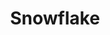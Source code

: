 ---
content-type: "embed-form"
form-type: "destination"
key: "destination-form-properties-snowflake-object"

title: "Snowflake"
description: "A Snowflake destination writes data to an Snowflake data warehouse and corresponds to the destination type = `snowflake`."

object-attributes:
  - name: "host"
    type: "string"
    description: "The IP address or hostname of the database server."

  - name: "port"
    type: "integer"
    description: "The port of the database server."

  - name: "warehouse"
    type: "string"
    description: "The name of the warehouse that contains the `database`."

  - name: "database"
    type: "string"
    description: "The name of the logical database to connect to."

  - name: "username"
    type: "string"
    description: "The username of the database user."

  - name: "password"
    type: "string"
    description: "The password for the user connecting to the database server. **Note**: This property will never be returned by the API, but it can be submitted when creating or modifying a connection."

  - name: "role"
    type: "string"
    description: "**Optional**: The role to use."

examples:
  - code: |
      {
         "connection":{
            "host":"some-thing.snowflakecomputing.com",
            "port":443,
            "warehouse": "stitch_warehouse",
            "database":"stitch",
            "username":"stitch_user",
            "password":"<PASSWORD>",
            "role":"optional_role"
         }
      }
---
